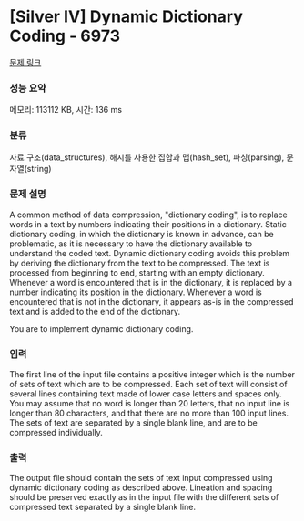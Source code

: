# [Silver IV] Dynamic Dictionary Coding - 6973 

[문제 링크](https://www.acmicpc.net/problem/6973) 

### 성능 요약

메모리: 113112 KB, 시간: 136 ms

### 분류

자료 구조(data_structures), 해시를 사용한 집합과 맵(hash_set), 파싱(parsing), 문자열(string)

### 문제 설명

<p>A common method of data compression, "dictionary coding", is to replace words in a text by numbers indicating their positions in a dictionary. Static dictionary coding, in which the dictionary is known in advance, can be problematic, as it is necessary to have the dictionary available to understand the coded text. Dynamic dictionary coding avoids this problem by deriving the dictionary from the text to be compressed. The text is processed from beginning to end, starting with an empty dictionary. Whenever a word is encountered that is in the dictionary, it is replaced by a number indicating its position in the dictionary. Whenever a word is encountered that is not in the dictionary, it appears as-is in the compressed text and is added to the end of the dictionary.</p>

<p>You are to implement dynamic dictionary coding.</p>

### 입력 

 <p>The first line of the input file contains a positive integer which is the number of sets of text which are to be compressed. Each set of text will consist of several lines containing text made of lower case letters and spaces only. You may assume that no word is longer than 20 letters, that no input line is longer than 80 characters, and that there are no more than 100 input lines. The sets of text are separated by a single blank line, and are to be compressed individually.</p>

### 출력 

 <p>The output file should contain the sets of text input compressed using dynamic dictionary coding as described above. Lineation and spacing should be preserved exactly as in the input file with the different sets of compressed text separated by a single blank line.</p>

